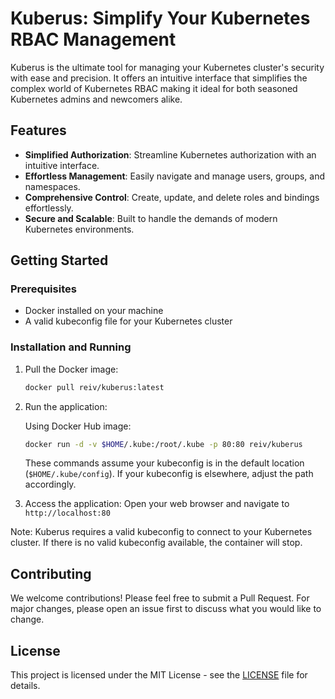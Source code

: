 # Kuberus: Simplify Your Kubernetes RBAC Management

Kuberus is the ultimate tool for managing your Kubernetes cluster's security with ease and precision. It offers an intuitive interface that simplifies the complex world of Kubernetes RBAC making it ideal for both seasoned Kubernetes admins and newcomers alike.

## Features

- **Simplified Authorization**: Streamline Kubernetes authorization with an intuitive interface.
- **Effortless Management**: Easily navigate and manage users, groups, and namespaces.
- **Comprehensive Control**: Create, update, and delete roles and bindings effortlessly.
- **Secure and Scalable**: Built to handle the demands of modern Kubernetes environments.

## Getting Started

### Prerequisites

- Docker installed on your machine
- A valid kubeconfig file for your Kubernetes cluster

### Installation and Running

1. Pull the Docker image:

   ```bash
   docker pull reiv/kuberus:latest
   ```

2. Run the application:

   Using Docker Hub image:
   ```bash
   docker run -d -v $HOME/.kube:/root/.kube -p 80:80 reiv/kuberus
   ```

   These commands assume your kubeconfig is in the default location (`$HOME/.kube/config`). If your kubeconfig is elsewhere, adjust the path accordingly.

3. Access the application:
   Open your web browser and navigate to `http://localhost:80`

Note: Kuberus requires a valid kubeconfig to connect to your Kubernetes cluster. If there is no valid kubeconfig available, the container will stop.

## Contributing

We welcome contributions! Please feel free to submit a Pull Request. For major changes, please open an issue first to discuss what you would like to change.

## License

This project is licensed under the MIT License - see the [LICENSE](LICENSE) file for details.
